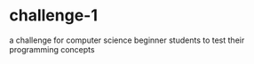 # challenge-1
a challenge for computer science beginner students to test their programming concepts
